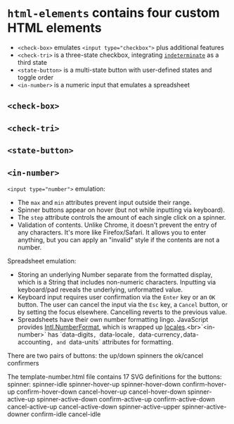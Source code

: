 # `html-elements` contains four custom HTML elements
- `<check-box>` emulates `<input type="checkbox">` plus additional features
- `<check-tri>` is a three-state checkbox, integrating [`indeterminate`](https://developer.mozilla.org/en-US/docs/Web/API/HTMLInputElement/indeterminate) as a third state
- `<state-button>` is a multi-state button with user-defined states and toggle order
- `<in-number>` is a numeric input that emulates a spreadsheet

## `<check-box>`

## `<check-tri>`

## `<state-button>`

## `<in-number>`
`<input type="number">` emulation:
- The `max` and `min` attributes prevent input outside their range.
- Spinner buttons appear on hover (but not while inputting via keyboard).
- The `step` attribute controls the amount of each single click on a spinner.
- Validation of contents. Unlike Chrome, it doesn't prevent the entry of any characters. It's more like Firefox/Safari. It allows you to enter anything, but you can apply an "invalid" style if the contents are not a number.

Spreadsheet emulation:
- Storing an underlying Number separate from the formatted display, which is a String that includes non-numeric characters. Inputting via keyboard/pad reveals the underlying, unformatted value.
- Keyboard input requires user confirmation via the `Enter` key or an `OK` button. The user can cancel the input via the `Esc` key, a `Cancel` button, or by setting the focus elsewhere. Cancelling reverts to the previous value.
- Spreadsheets have their own number formatting lingo. JavaScript provides [Intl.NumberFormat](https://developer.mozilla.org/en-US/docs/Web/JavaScript/Reference/Global_Objects/Intl/NumberFormat), which is wrapped up [locales](https://en.wikipedia.org/wiki/Locale_(computer_software)).<br>`<in-number>` has `data-digits`, `data-locale`, `data-currency`,`data-accounting`, and `data-units` attributes for formatting.

There are two pairs of buttons:
the up/down spinners
the ok/cancel confirmers

The template-number.html file contains 17 SVG definitions for the buttons:
spinner:
spinner-idle
spinner-hover-up
spinner-hover-down
confirm-hover-up
confirm-hover-down
cancel-hover-up
cancel-hover-down
spinner-active-up
spinner-active-down
confirm-active-up
confirm-active-down
cancel-active-up
cancel-active-down
spinner-active-upper
spinner-active-downer
confirm-idle
cancel-idle